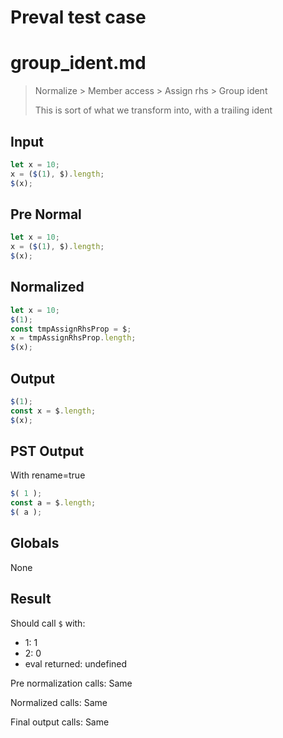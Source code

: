 # Preval test case

# group_ident.md

> Normalize > Member access > Assign rhs > Group ident
>
> This is sort of what we transform into, with a trailing ident

## Input

`````js filename=intro
let x = 10;
x = ($(1), $).length;
$(x);
`````

## Pre Normal


`````js filename=intro
let x = 10;
x = ($(1), $).length;
$(x);
`````

## Normalized


`````js filename=intro
let x = 10;
$(1);
const tmpAssignRhsProp = $;
x = tmpAssignRhsProp.length;
$(x);
`````

## Output


`````js filename=intro
$(1);
const x = $.length;
$(x);
`````

## PST Output

With rename=true

`````js filename=intro
$( 1 );
const a = $.length;
$( a );
`````

## Globals

None

## Result

Should call `$` with:
 - 1: 1
 - 2: 0
 - eval returned: undefined

Pre normalization calls: Same

Normalized calls: Same

Final output calls: Same
